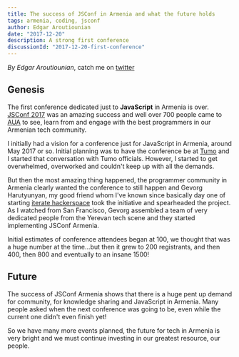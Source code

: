 ```yaml
---
title: The success of JSConf in Armenia and what the future holds
tags: armenia, coding, jsconf
author: Edgar Aroutiounian
date: "2017-12-20"
description: A strong first conference
discussionId: "2017-12-20-first-conference"
---
```


_By Edgar Aroutiounian_,
catch me on <a href='https://twitter.com/@edgararout'>twitter</a>

## Genesis

The first conference dedicated just to **JavaScript** in Armenia is
over. <a href='https://jsconf.am'>JSConf 2017</a> was an amazing
success and well over 700 people came to <a href='https://aua.am'>AUA</a>
to see, learn from and engage with the best programmers
in our Armenian tech community.

I initially had a vision for a conference just for JavaScript in
Armenia, around May 2017 or so. Initial planning was to have the
conference be at <a href='https://tumo.org/'>Tumo</a> and I started
that conversation with Tumo officials. However, I started
to get overwhelmed, overworked and couldn't keep up with all the demands.

But then the most amazing thing happened, the programmer community in
Armenia clearly wanted the conference to still happen and Gevorg
Harutyunyan, my good friend whom I've known since basically day one of
starting
<a href='http://iteratehackerspace.com'>iterate hackerspace</a> took
the initiative and spearheaded the project. As I watched from San
Francisco, Gevorg assembled a team of very dedicated people from the
Yerevan tech scene and they started implementing JSConf Armenia.

Initial estimates of conference attendees began at 100, we thought
that was a huge number at the time...but then it grew to 200
registrants, and then 400, then 800 and eventually to an insane 1500!

## Future

The success of JSConf Armenia shows that there is a huge pent up
demand for community, for knowledge sharing and JavaScript in
Armenia. Many people asked when the next conference was going to be,
even while the current one didn't even finish yet!

So we have many more events planned, the future for tech in Armenia is
very bright and we must continue investing in our greatest resource,
our people.
